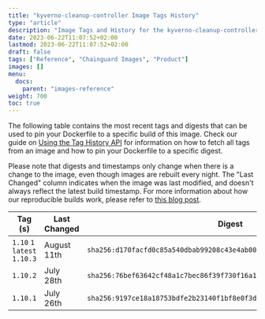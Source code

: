 ```yaml
---
title: "kyverno-cleanup-controller Image Tags History"
type: "article"
description: "Image Tags and History for the kyverno-cleanup-controller Chainguard Image"
date: 2023-06-22T11:07:52+02:00
lastmod: 2023-06-22T11:07:52+02:00
draft: false
tags: ["Reference", "Chainguard Images", "Product"]
images: []
menu:
  docs:
    parent: "images-reference"
weight: 700
toc: true
---
```


The following table contains the most recent tags and digests that can be used to pin your Dockerfile to a specific build of this image. Check our guide on [Using the Tag History API](/chainguard/chainguard-images/using-the-tag-history-api/) for information on how to fetch all tags from an image and how to pin your Dockerfile to a specific digest.

Please note that digests and timestamps only change when there is a change to the image, even though images are rebuilt every night. The "Last Changed" column indicates when the image was last modified, and doesn't always reflect the latest build timestamp. For more information about how our reproducible builds work, please refer to [this blog post](https://www.chainguard.dev/unchained/reproducing-chainguards-reproducible-image-builds).

| Tag (s)                       | Last Changed | Digest                                                                    |
|-------------------------------|--------------|---------------------------------------------------------------------------|
|  `1.10` `1` `latest` `1.10.3` | August 11th  | `sha256:d170facfd0c85a540dbab99208c43e4ab00d744144c45730736f297b6d353f86` |
|  `1.10.2`                     | July 28th    | `sha256:76bef63642cf48a1c7bec86f39f730f16a1b2374fdd61ec95bac3bdaa9267247` |
|  `1.10.1`                     | July 26th    | `sha256:9197ce18a18753bdfe2b23140f1bf8e0f3d32e6ed081b907ffafc74455e7e23e` |
